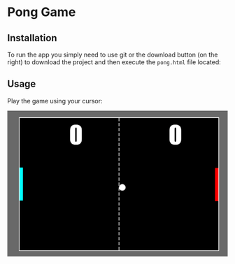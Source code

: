 # Pong Game

## Installation

To run the app you simply need to use git or the download button (on the right) to download the project and then execute the ```pong.html``` file located:

## Usage

Play the game using your cursor:

<p align="center">
  <img src="misc/Pong%20Gameplay.gif">
</p>
